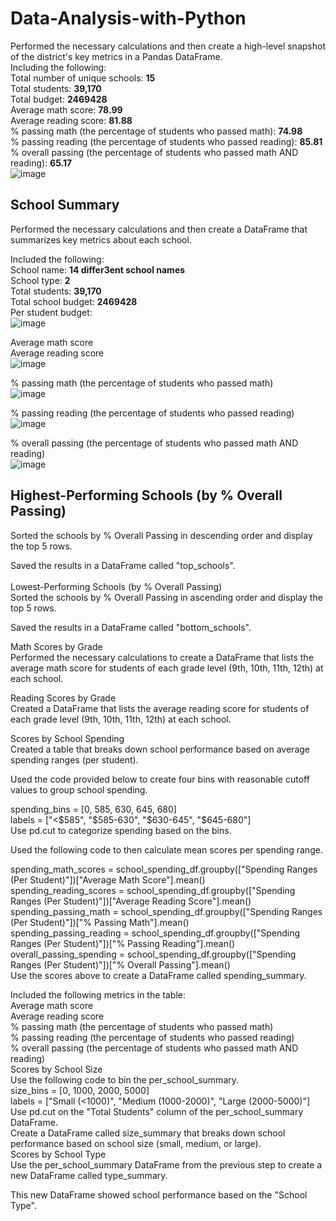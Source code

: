 # Data-Analysis-with-Python
Performed the necessary calculations and then create a high-level snapshot of the district's key metrics in a Pandas DataFrame. <br />
Including the following:<br />
Total number of unique schools: **15**<br />
Total students: **39,170**<br />
Total budget: **2469428**<br />
Average math score: **78.99**<br />
Average reading score: **81.88**<br />
% passing math (the percentage of students who passed math): **74.98**<br />
% passing reading (the percentage of students who passed reading): **85.81**<br />
% overall passing (the percentage of students who passed math AND reading): **65.17**<br />
![image](https://github.com/dclaxto1/Data-Analysis-with-Python/assets/128431134/8aa9c6b4-0afc-4927-9505-8a271ac39a8a)


## School Summary<br />
Performed the necessary calculations and then create a DataFrame that summarizes key metrics about each school.

Included the following:<br />
School name: **14 differ3ent school names**<br />
School type: **2**<br />
Total students: **39,170**<br />
Total school budget: **2469428**<br />
Per student budget:<br />
![image](https://github.com/dclaxto1/Data-Analysis-with-Python/assets/128431134/843e09d0-ec48-4feb-957d-785bf57bec5b)

Average math score<br />
Average reading score<br />
![image](https://github.com/dclaxto1/Data-Analysis-with-Python/assets/128431134/ecb42434-003a-4c27-8ecc-5ec12280c69b)

% passing math (the percentage of students who passed math)<br />
![image](https://github.com/dclaxto1/Data-Analysis-with-Python/assets/128431134/3d1a3d95-5b23-4b78-99b4-4aa7769183d4)

% passing reading (the percentage of students who passed reading)<br />
![image](https://github.com/dclaxto1/Data-Analysis-with-Python/assets/128431134/446f5326-62fa-454d-b02f-0693d8f3d932)

% overall passing (the percentage of students who passed math AND reading)<br />
![image](https://github.com/dclaxto1/Data-Analysis-with-Python/assets/128431134/bdbd0ffa-73d3-4138-9a93-2920c44d4524)

## Highest-Performing Schools (by % Overall Passing)<br />
Sorted the schools by % Overall Passing in descending order and display the top 5 rows.<br />

Saved the results in a DataFrame called "top_schools".<br />
<br />
Lowest-Performing Schools (by % Overall Passing)<br />
Sorted the schools by % Overall Passing in ascending order and display the top 5 rows.<br />

Saved the results in a DataFrame called "bottom_schools".<br />

Math Scores by Grade<br />
Performed the necessary calculations to create a DataFrame that lists the average math score for students of each grade level (9th, 10th, 11th, 12th) at each school.<br />

Reading Scores by Grade<br />
Created a DataFrame that lists the average reading score for students of each grade level (9th, 10th, 11th, 12th) at each school.<br />

Scores by School Spending<br />
Created a table that breaks down school performance based on average spending ranges (per student).<br />

Used the code provided below to create four bins with reasonable cutoff values to group school spending.<br />

spending_bins = [0, 585, 630, 645, 680]<br />
labels = ["<$585", "$585-630", "$630-645", "$645-680"]<br />
Use pd.cut to categorize spending based on the bins.<br />

Used the following code to then calculate mean scores per spending range.<br />

spending_math_scores = school_spending_df.groupby(["Spending Ranges (Per Student)"])["Average Math Score"].mean()<br />
spending_reading_scores = school_spending_df.groupby(["Spending Ranges (Per Student)"])["Average Reading Score"].mean()<br />
spending_passing_math = school_spending_df.groupby(["Spending Ranges (Per Student)"])["% Passing Math"].mean()<br />
spending_passing_reading = school_spending_df.groupby(["Spending Ranges (Per Student)"])["% Passing Reading"].mean()<br />
overall_passing_spending = school_spending_df.groupby(["Spending Ranges (Per Student)"])["% Overall Passing"].mean()<br />
Use the scores above to create a DataFrame called spending_summary.<br />

Included the following metrics in the table:<br />
Average math score<br />
Average reading score<br />
% passing math (the percentage of students who passed math)<br />
% passing reading (the percentage of students who passed reading)<br />
% overall passing (the percentage of students who passed math AND reading)<br />
Scores by School Size<br />
Use the following code to bin the per_school_summary.<br />
size_bins = [0, 1000, 2000, 5000]<br />
labels = ["Small (<1000)", "Medium (1000-2000)", "Large (2000-5000)"]<br />
Use pd.cut on the "Total Students" column of the per_school_summary DataFrame.<br />
Create a DataFrame called size_summary that breaks down school performance based on school size (small, medium, or large).<br />
Scores by School Type<br />
Use the per_school_summary DataFrame from the previous step to create a new DataFrame called type_summary.<br />

This new DataFrame showed school performance based on the "School Type".<br />
